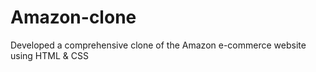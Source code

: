 # Amazon-clone
Developed a comprehensive clone of the Amazon e-commerce website using HTML &amp; CSS
